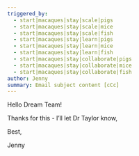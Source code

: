 ```yaml
---
triggered_by:
  - start|macaques|stay|scale|pigs
  - start|macaques|stay|scale|mice
  - start|macaques|stay|scale|fish
  - start|macaques|stay|learn|pigs
  - start|macaques|stay|learn|mice
  - start|macaques|stay|learn|fish
  - start|macaques|stay|collaborate|pigs
  - start|macaques|stay|collaborate|mice
  - start|macaques|stay|collaborate|fish
author: Jenny
summary: Email subject content [cCc]
---
```


Hello Dream Team!

Thanks for this - I’ll let Dr Taylor know,

Best,

Jenny
